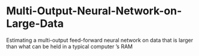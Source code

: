 # Multi-Output-Neural-Network-on-Large-Data
Estimating a multi-output feed-forward neural network on data that is larger than what can be held in a typical computer ’s RAM
